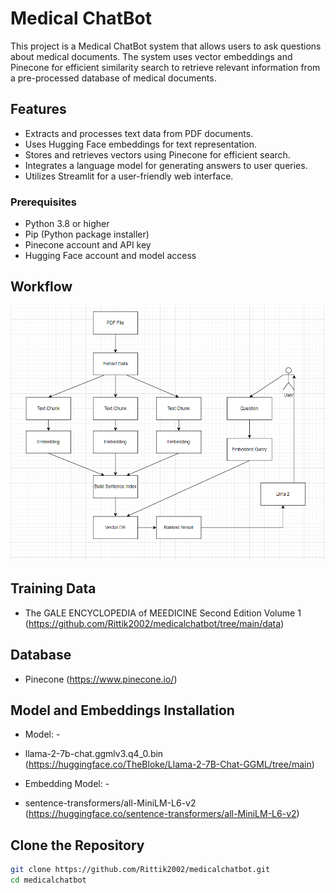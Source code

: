 # Medical ChatBot

This project is a Medical ChatBot system that allows users to ask questions about medical documents. The system uses vector embeddings and Pinecone for efficient similarity search to retrieve relevant information from a pre-processed database of medical documents.

## Features

- Extracts and processes text data from PDF documents.
- Uses Hugging Face embeddings for text representation.
- Stores and retrieves vectors using Pinecone for efficient search.
- Integrates a language model for generating answers to user queries.
- Utilizes Streamlit for a user-friendly web interface.


### Prerequisites

- Python 3.8 or higher
- Pip (Python package installer)
- Pinecone account and API key
- Hugging Face account and model access

## Workflow

![Workflow](images/Workflow.png)

## Training Data

- The GALE ENCYCLOPEDIA of MEEDICINE Second Edition Volume 1 (https://github.com/Rittik2002/medicalchatbot/tree/main/data)

## Database

- Pinecone (https://www.pinecone.io/)

## Model and Embeddings Installation

- Model: - 
- llama-2-7b-chat.ggmlv3.q4_0.bin (https://huggingface.co/TheBloke/Llama-2-7B-Chat-GGML/tree/main)

- Embedding Model: - 
- sentence-transformers/all-MiniLM-L6-v2 (https://huggingface.co/sentence-transformers/all-MiniLM-L6-v2)


## Clone the Repository

   ```bash
   git clone https://github.com/Rittik2002/medicalchatbot.git
   cd medicalchatbot
